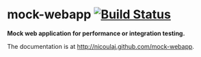 mock-webapp [![Build Status](https://buildhive.cloudbees.com/job/nicoulaj/job/mock-webapp/badge/icon)](https://buildhive.cloudbees.com/job/nicoulaj/job/mock-webapp/)
===========

**Mock web application for performance or integration testing.**

The documentation is at <http://nicoulaj.github.com/mock-webapp>.
